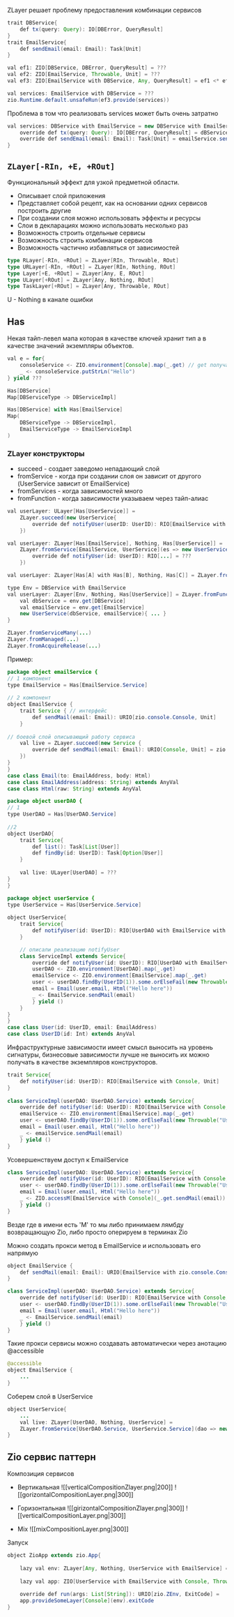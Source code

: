 ZLayer решает проблему предоставления комбинации сервисов
```java
trait DBService{ 
	def tx(query: Query): IO[DBError, QueryResult] 
} 
trait EmailService{ 
	def sendEmail(email: Email): Task[Unit] 
}

val ef1: ZIO[DBService, DBError, QueryResult] = ??? 
val ef2: ZIO[EmailService, Throwable, Unit] = ??? 
val ef3: ZIO[EmailService with DBService, Any, QueryResult] = ef1 <* ef2 // <* == zipLeft

val services: EmailService with DBService = ???
zio.Runtime.default.unsafeRun(ef3.provide(services))
```

Проблема в том что реализовать services может быть очень затратно
```java
val services: DBService with EmailService = new DBService with EmailService { 
	override def tx(query: Query): IO[DBError, QueryResult] = dBService.tx(query) 
	override def sendEmail(email: Email): Task[Unit] = emailService.sendEmail(email) 
}
```
## `ZLayer[-RIn, +E, +ROut]`
Функциональный эффект для узкой предметной области. 

- Описывает слой приложения 
- Представляет собой рецепт, как на основании одних сервисов построить другие 
- При создании слоя можно использовать эффекты и ресурсы 
- Слои в декларациях можно использовать несколько раз
- Возможность строить отдельные сервисы 
- Возможность строить комбинации сервисов 
- Возможность частично избавляться от зависимостей

```scala
type RLayer[-RIn, +ROut] = ZLayer[RIn, Throwable, ROut] 
type URLayer[-RIn, +ROut] = ZLayer[RIn, Nothing, ROut] 
type Layer[+E, +ROut] = ZLayer[Any, E, ROut] 
type ULayer[+ROut] = ZLayer[Any, Nothing, ROut] 
type TaskLayer[+ROut] = ZLayer[Any, Throwable, ROut]
```

U - Nothing в канале ошибки
## Has 
Некая тайп-левел мапа которая в качестве ключей хранит тип а в качестве значений экземпляры объектов.

```java
val e = for{ 
	consoleService <- ZIO.environment[Console].map(_.get) // get получает из тайп-левел мапы конкретный объект
	_ <- consoleService.putStrLn("Hello") 
} yield ???
```

```scala
Has[DBService] 
Map[DBServiceType -> DBServiceImpl] 

Has[DBService] with Has[EmailService] 
Map( 
	DBServiceType -> DBServiceImpl, 
	EmailServiceType -> EmailServiceImpl 
)
```
### ZLayer конструкторы 
- succeed - создает заведомо непадающий слой
- fromService - когда при создании слоя он зависит от другого (UserService зависит от EmailService)
- fromServices - когда зависимостей много
- fromFunction - когда зависимости указываем через тайп-алиас
```java
val userLayer: ULayer[Has[UserService]] = 
	ZLayer.succeed(new UserService{ 
		override def notifyUser(userID: UserID): RIO[EmailService with Console, Unit] = ??? 
	})

val userLayer: ZLayer[Has[EmailService], Nothing, Has[UserService]] = 
	ZLayer.fromService[EmailService, UserService](es => new UserService(es){ 
		override def notifyUser(id: UserID): RIO[...] = ??? 
	})

val userLayer: ZLayer[Has[A] with Has[B], Nothing, Has[C]] = ZLayer.fromServices[A, B, C]((a, d) => new C(a, b){ .... } )

type Env = DBService with EmailService 
val userLayer: ZLayer[Env, Nothing, Has[UserService]] = ZLayer.fromFunction[Env, UserService] { env => 
	val dbService = env.get[DBService] 
	val emailService = env.get[EmailService] 
	new UserService(dbService, emailService){ ... } 
}

ZLayer.fromServiceMany(...) 
ZLayer.fromManaged(...) 
ZLayer.fromAcquireRelease(...)
```

Пример:
```java
package object emailService {
// 1 компонент  
type EmailService = Has[EmailService.Service]  
  
// 2 компонент  
object EmailService {  
	trait Service { // интерфейс  
		def sendMail(email: Email): URIO[zio.console.Console, Unit]  
	}  
  
// боевой слой описывающий работу сервиса  
	val live = ZLayer.succeed(new Service {  
		override def sendMail(email: Email): URIO[Console, Unit] = zio.console.putStrLn(email.toString).orDie  
	})
}
}
case class Email(to: EmailAddress, body: Html)  
case class EmailAddress(address: String) extends AnyVal  
case class Html(raw: String) extends AnyVal

package object userDAO {
// 1  
type UserDAO = Has[UserDAO.Service]  
  
//2  
object UserDAO{  
	trait Service{  
		def list(): Task[List[User]]  
		def findBy(id: UserID): Task[Option[User]]  
	}  
	  
	val live: ULayer[UserDAO] = ???   
}
}

package object userService {
type UserService = Has[UserService.Service]  
 
object UserService{  
	trait Service{  
		def notifyUser(id: UserID): RIO[UserDAO with EmailService with Console, Unit]  
	}  

	// описали реализацию notifyUser
	class ServiceImpl extends Service{  
		override def notifyUser(id: UserID): RIO[UserDAO with EmailService with Console, Unit] = for{  
		userDAO <- ZIO.environment[UserDAO].map(_.get)  
		emailService <- ZIO.environment[EmailService].map(_.get)  
		user <- userDAO.findBy(UserID(1)).some.orElseFail(new Throwable("User not found"))  
		email = Email(user.email, Html("Hello here"))  
		_ <- EmailService.sendMail(email)  
		} yield ()  
	}  
}
}
case class User(id: UserID, email: EmailAddress)  
case class UserID(id: Int) extends AnyVal
```

Инфраструктурные зависимости имеет смысл выносить на уровень сигнатуры, бизнесовые зависимости лучше не выносить их можно получать в качестве экземпляров конструкторов.

```java
trait Service{  
	def notifyUser(id: UserID): RIO[EmailService with Console, Unit]  
}  
  
class ServiceImpl(userDAO: UserDAO.Service) extends Service{  
	override def notifyUser(id: UserID): RIO[EmailService with Console, Unit] = for{  
	emailService <- ZIO.environment[EmailService].map(_.get)  
	user <- userDAO.findBy(UserID(1)).some.orElseFail(new Throwable("User not found"))  
	email = Email(user.email, Html("Hello here"))  
	_ <- emailService.sendMail(email)  
	} yield ()  
}
```

Усовершенствуем доступ к EmailService

```java
class ServiceImpl(userDAO: UserDAO.Service) extends Service{  
	override def notifyUser(id: UserID): RIO[EmailService with Console, Unit] = for{  
	user <- userDAO.findBy(UserID(1)).some.orElseFail(new Throwable("User not found"))  
	email = Email(user.email, Html("Hello here"))  
	_ <- ZIO.accessM[EmailService with Console](_.get.sendMail(email))  
	} yield ()  
}
```

Везде где в имени есть 'M' то мы либо принимаем лямбду возвращающую Zio, либо просто оперируем в терминах Zio

Можно создать прокси метод в EmailService и использовать его напрямую
```java
object EmailService {
	def sendMail(email: Email): URIO[EmailService with zio.console.Console, Unit] = ZIO.accessM(_.get.sendMail(email))
}

class ServiceImpl(userDAO: UserDAO.Service) extends Service{  
	override def notifyUser(id: UserID): RIO[EmailService with Console, Unit] = for{  
	user <- userDAO.findBy(UserID(1)).some.orElseFail(new Throwable("User not found"))  
	email = Email(user.email, Html("Hello here"))  
	_ <- EmailService.sendMail(email)  
	} yield ()  
}
```

Такие прокси сервисы можно создавать автоматически через анотацию @accessible 
```java
@accessible 
object EmailService {
	...
}
```

Соберем слой в UserService
```java
object UserService{  
	... 
	val live: ZLayer[UserDAO, Nothing, UserService] =  
	ZLayer.fromService[UserDAO.Service, UserService.Service](dao => new ServiceImpl(dao))  
}
```

## Zio сервис паттерн
Композиция сервисов
- Вертикальная
 ![[verticalCompositionZlayer.png|200]]
![[gorizontalCompositionLayer.png|300]]

- Горизонтальная
![[girizontalCompositionZlayer.png|300]]
![[verticalCompositionLayer.png|300]]

- Mix
![[mixCompositionLayer.png|300]]

Запуск
```java
object ZioApp extends zio.App{  
  
	lazy val env: ZLayer[Any, Nothing, UserService with EmailService] = UserDAO.live >>> UserService.live ++ EmailService.live  
	  
	lazy val app: ZIO[UserService with EmailService with Console, Throwable, Unit] = UserService.notifyUser(UserID(10))  
	  
	override def run(args: List[String]): URIO[zio.ZEnv, ExitCode] =  
	app.provideSomeLayer[Console](env).exitCode  
}
```
